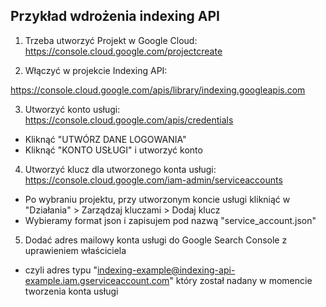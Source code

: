 ## Przykład wdrożenia indexing API

1. Trzeba utworzyć Projekt w Google Cloud:
   https://console.cloud.google.com/projectcreate

2. Włączyć w projekcie Indexing API:

https://console.cloud.google.com/apis/library/indexing.googleapis.com

3. Utworzyć konto usługi:
   https://console.cloud.google.com/apis/credentials

- Kliknąć "UTWÓRZ DANE LOGOWANIA"
- Kliknąć "KONTO USŁUGI" i utworzyć konto

4. Utworzyć klucz dla utworzonego konta usługi:
   https://console.cloud.google.com/iam-admin/serviceaccounts

- Po wybraniu projektu, przy utworzonym koncie usługi klikniąć w "Działania" > Zarządzaj kluczami > Dodaj klucz
- Wybieramy format json i zapisujem pod nazwą "service_account.json"

5. Dodać adres mailowy konta usługi do Google Search Console z uprawieniem właściciela

- czyli adres typu "indexing-example@indexing-api-example.iam.gserviceaccount.com" który został nadany w momencie tworzenia konta usługi

